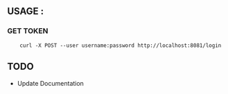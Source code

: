 
USAGE : 
-----

### GET TOKEN

```
    curl -X POST --user username:password http://localhost:8081/login
```

TODO
-----
 - Update Documentation
